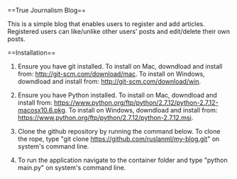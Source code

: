 ==True Journalism Blog==

This is a simple blog that enables users to register and add articles. Registered users can like/unlike other users' 
posts and edit/delete their own posts.

==Installation==

1) Ensure you have git installed. 
    To install on Mac, downdload and install from: http://git-scm.com/download/mac.
    To install on Windows, downdload and install from: http://git-scm.com/download/win.

2) Ensure you have Python installed.
    To install on Mac, downdload and install from: https://www.python.org/ftp/python/2.7.12/python-2.7.12-macosx10.6.pkg.
    To install on Windows, downdload and install from: https://www.python.org/ftp/python/2.7.12/python-2.7.12.msi.

3) Clone the github repository by running the command below.
    To clone the rope, type "git clone https://github.com/ruslanml/my-blog.git" on system's command line.

4) To run the application navigate to the container folder and type "python main.py" on system's command line.